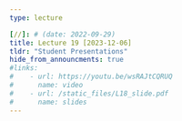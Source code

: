 ```yaml
---
type: lecture

[//]: # (date: 2022-09-29)
title: Lecture 19 [2023-12-06]
tldr: "Student Presentations"
hide_from_announcments: true
#links:
#    - url: https://youtu.be/wsRAJtCQRUQ
#      name: video
#    - url: /static_files/L18_slide.pdf
#      name: slides
---
```


    




